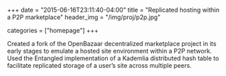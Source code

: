 +++
date = "2015-06-16T23:11:40-04:00"
title = "Replicated hosting within a P2P marketplace"
header_img = "/img/proj/p2p.jpg"

categories = ["homepage"]
+++

Created a fork of the OpenBazaar decentralized marketplace project in its early stages to emulate a hosted site environment within a P2P network. Used the Entangled implementation of a Kademlia distributed hash table to facilitate replicated storage of a user’s site across multiple peers.
